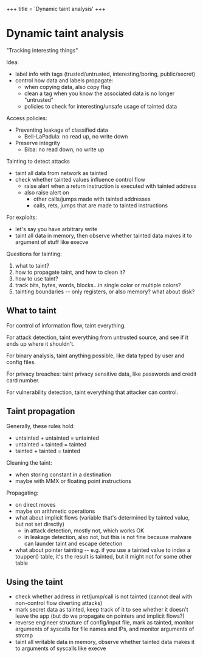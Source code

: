 +++
title = 'Dynamic taint analysis'
+++

# Dynamic taint analysis
"Tracking interesting things"

Idea:
- label info with tags (trusted/untrusted, interesting/boring, public/secret)
- control how data and labels propagate:
    - when copying data, also copy flag
    - clean a tag when you know the associated data is no longer "untrusted"
    - policies to check for interesting/unsafe usage of tainted data

Access policies:
- Preventing leakage of classified data
    - Bell-LaPadula: no read up, no write down
- Preserve integrity
    - Biba: no read down, no write up

Tainting to detect attacks
- taint all data from network as tainted
- check whether tainted values influence control flow
    - raise alert when a return instruction is executed with tainted address
    - also raise alert on
        - other calls/jumps made with tainted addresses
        - calls, rets, jumps that are made to tainted instructions

For exploits:
- let's say you have arbitrary write
- taint all data in memory, then observe whether tainted data makes it to argument of stuff like execve

Questions for tainting:
1. what to taint?
2. how to propagate taint, and how to clean it?
3. how to use taint?
4. track bits, bytes, words, blocks...in single color or multiple colors?
5. tainting boundaries -- only registers, or also memory? what about disk?

## What to taint
For control of information flow, taint everything.

For attack detection, taint everything from untrusted source, and see if it ends up where it shouldn't.

For binary analysis, taint anything possible, like data typed by user and config files.

For privacy breaches: taint privacy sensitive data, like passwords and credit card number.

For vulnerability detection, taint everything that attacker can control.

## Taint propagation
Generally, these rules hold:
- untainted + untainted = untainted
- untainted + tainted = tainted
- tainted + tainted = tainted

Cleaning the taint:
- when storing constant in a destination
- maybe with MMX or floating point instructions

Propagating:
- on direct moves
- maybe on arithmetic operations
- what about implicit flows (variable that's determined by tainted value, but not set directly)
    - in attack detection, mostly not, which works OK
    - in leakage detection, also not, but this is not fine because malware can launder taint and escape detection
- what about pointer tainting -- e.g. if you use a tainted value to index a toupper() table, it's the result is tainted, but it might not for some other table

## Using the taint
- check whether address in ret/jump/call is not tainted (cannot deal with non-control flow diverting attacks)
- mark secret data as tainted, keep track of it to see whether it doesn't leave the app (but do we propagate on pointers and implicit flows?)
- reverse engineer structure of config/input file, mark as tainted, monitor arguments of syscalls for file names and IPs, and monitor arguments of strcmp
- taint all writable data in memory, observe whether tainted data makes it to arguments of syscalls like execve
